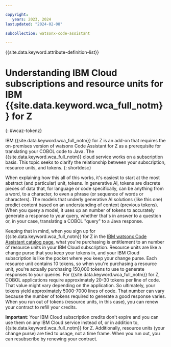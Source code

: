 ```yaml
---

copyright:
   years: 2023, 2024
lastupdated: "2024-02-08"

subcollection: watsonx-code-assistant

---
```


{{site.data.keyword.attribute-definition-list}}

# Understanding IBM Cloud subscriptions and resource units for IBM {{site.data.keyword.wca_full_notm}} for Z
{: #wcaz-tokenz}

IBM {{site.data.keyword.wca_full_notm}} for Z is an add-on that requires the on-premises version of watsonx Code Assistant for Z as a prerequisite for translating your COBOL code to Java. The {{site.data.keyword.wca_full_notm}} cloud service works on a subscription basis. This topic seeks to clarify the relationship between your subscription, resource units, and tokens.
{: shortdesc}

When explaining how this all of this works, it's easiest to start at the most abstract (and particular) unit, tokens. In generative AI, tokens are discrete pieces of data that, for language or code specifically, can be anything from a word, to a character, to even a phrase (or sequence of words or characters). The models that underly generative AI solutions (like this one) predict content based on an understanding of context (previous tokens). When you query a model, it uses up an number of tokens to accurately generate a response to your query, whether that's in answer to a question or, in your case, translating a COBOL "query" to a Java response.

Keeping that in mind, when you sign up for {{site.data.keyword.wca_full_notm}} for Z in the [IBM watsonx Code Assistant catalog page](https://cloud.ibm.com/catalog/services/ibm-watsonx-code-assistant), what you're purchasing is entitlement to an number of resource units in your IBM Cloud subscription. Resource units are like a change purse that you keep your tokens in, and your IBM Cloud subscription is like the pocket where you keep your change purse. Each resource unit contains 10 tokens, so when you're purchasing a resource unit, you're actually purchasing 150,000 tokens to use to generate responses to your queries. For {{site.data.keyword.wca_full_notm}} for Z, COBOL applications require approximately 20-30 tokens per line of code. That value might vary depending on the application. So ultimately, your tokens yield approximately 5000-7000 lines of code. That number can vary because the number of tokens required to generate a good response varies. When you run out of tokens (resource units, in this case), you can renew your contract to refill your credits.

**Important**: Your IBM Cloud subscription credits don't expire and you can use them on any IBM Cloud service instead of, or in addition to, {{site.data.keyword.wca_full_notm}} for Z. Additionally, resource units (your change purse) are tied to usage, not a time frame. When you run out, you can resubscribe by renewing your contract.
